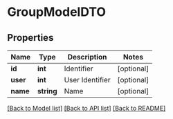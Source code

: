 # GroupModelDTO

## Properties
Name | Type | Description | Notes
------------ | ------------- | ------------- | -------------
**id** | **int** | Identifier | [optional] 
**user** | **int** | User Identifier | [optional] 
**name** | **string** | Name | [optional] 

[[Back to Model list]](../README.md#documentation-for-models) [[Back to API list]](../README.md#documentation-for-api-endpoints) [[Back to README]](../README.md)


